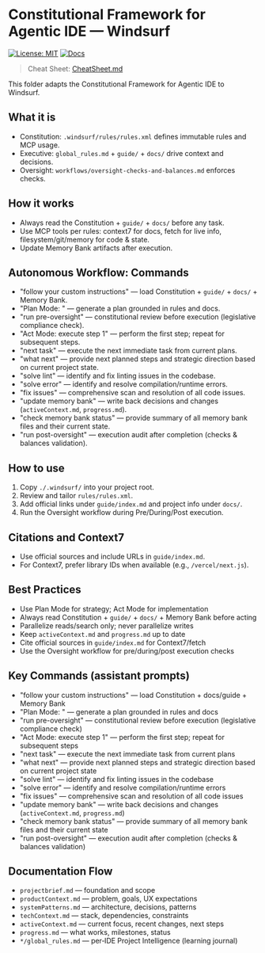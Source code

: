 # Constitutional Framework for Agentic IDE — Windsurf
 
[![License: MIT](https://img.shields.io/badge/License-MIT-green.svg)](../LICENSE.md) [![Docs](https://img.shields.io/badge/docs-read-blue)](./.windsurf/guide/index.md)
 
> Cheat Sheet: [CheatSheet.md](CheatSheet.md)

This folder adapts the Constitutional Framework for Agentic IDE to Windsurf.

## What it is
- Constitution: `.windsurf/rules/rules.xml` defines immutable rules and MCP usage.
- Executive: `global_rules.md` + `guide/` + `docs/` drive context and decisions.
- Oversight: `workflows/oversight-checks-and-balances.md` enforces checks.

## How it works
- Always read the Constitution + `guide/` + `docs/` before any task.
- Use MCP tools per rules: context7 for docs, fetch for live info, filesystem/git/memory for code & state.
- Update Memory Bank artifacts after execution.

## Autonomous Workflow: Commands
- "follow your custom instructions" — load Constitution + `guide/` + `docs/` + Memory Bank.
- "Plan Mode: <your goal>" — generate a plan grounded in rules and docs.
- "run pre-oversight" — constitutional review before execution (legislative compliance check).
- "Act Mode: execute step 1" — perform the first step; repeat for subsequent steps.
- "next task" — execute the next immediate task from current plans.
- "what next" — provide next planned steps and strategic direction based on current project state.
- "solve lint" — identify and fix linting issues in the codebase.
- "solve error" — identify and resolve compilation/runtime errors.
- "fix issues" — comprehensive scan and resolution of all code issues.
- "update memory bank" — write back decisions and changes (`activeContext.md`, `progress.md`).
- "check memory bank status" — provide summary of all memory bank files and their current state.
- "run post-oversight" — execution audit after completion (checks & balances validation).

## How to use
1) Copy `./.windsurf/` into your project root.
2) Review and tailor `rules/rules.xml`.
3) Add official links under `guide/index.md` and project info under `docs/`.
4) Run the Oversight workflow during Pre/During/Post execution.

## Citations and Context7
- Use official sources and include URLs in `guide/index.md`.
- For Context7, prefer library IDs when available (e.g., `/vercel/next.js`).

## Best Practices
- Use Plan Mode for strategy; Act Mode for implementation
- Always read Constitution + `guide/` + `docs/` + Memory Bank before acting
- Parallelize reads/search only; never parallelize writes
- Keep `activeContext.md` and `progress.md` up to date
- Cite official sources in `guide/index.md` for Context7/fetch
- Use the Oversight workflow for pre/during/post execution checks

## Key Commands (assistant prompts)
- "follow your custom instructions" — load Constitution + docs/guide + Memory Bank
- "Plan Mode: <your goal>" — generate a plan grounded in rules and docs
- "run pre-oversight" — constitutional review before execution (legislative compliance check)
- "Act Mode: execute step 1" — perform the first step; repeat for subsequent steps
- "next task" — execute the next immediate task from current plans
- "what next" — provide next planned steps and strategic direction based on current project state
- "solve lint" — identify and fix linting issues in the codebase
- "solve error" — identify and resolve compilation/runtime errors
- "fix issues" — comprehensive scan and resolution of all code issues
- "update memory bank" — write back decisions and changes (`activeContext.md`, `progress.md`)
- "check memory bank status" — provide summary of all memory bank files and their current state
- "run post-oversight" — execution audit after completion (checks & balances validation)

## Documentation Flow
- `projectbrief.md` — foundation and scope
- `productContext.md` — problem, goals, UX expectations
- `systemPatterns.md` — architecture, decisions, patterns
- `techContext.md` — stack, dependencies, constraints
- `activeContext.md` — current focus, recent changes, next steps
- `progress.md` — what works, milestones, status
- `*/global_rules.md` — per‑IDE Project Intelligence (learning journal)
